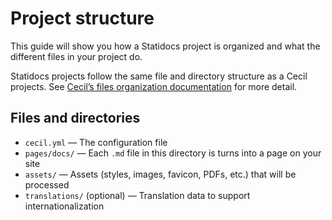 # Project structure

This guide will show you how a Statidocs project is organized and what the different files in your project do.

Statidocs projects follow the same file and directory structure as a Cecil projects. See [Cecil’s files organization documentation](https://cecil.app/documentation/content/#files-organization) for more detail.

## Files and directories

- `cecil.yml` — The configuration file
- `pages/docs/` — Each `.md` file in this directory is turns into a page on your site
- `assets/` — Assets (styles, images, favicon, PDFs, etc.) that will be processed
- `translations/` (optional) — Translation data to support internationalization
